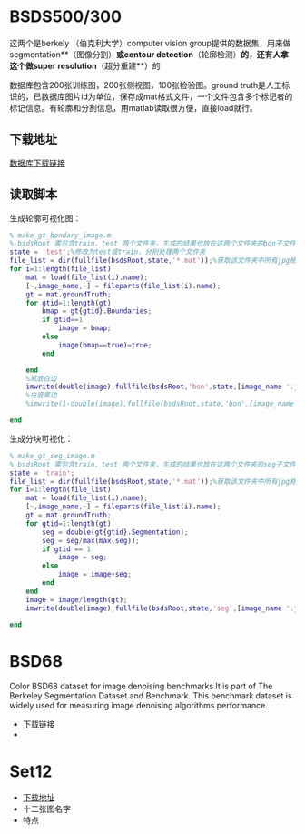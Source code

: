 # BSDS500/300 

这两个是berkely （伯克利大学）computer vision group提供的数据集，用来做segmentation**（图像分割）**或contour detection**（轮廓检测）**的，还有人拿这个做super resolution**（超分重建**）的

数据库包含200张训练图，200张侧视图，100张检验图。ground truth是人工标识的，已数据库图片id为单位，保存成mat格式文件，一个文件包含多个标记者的标记信息。有轮廓和分割信息，用matlab读取很方便，直接load就行。

## 下载地址

[数据库下载链接](<https://blog.csdn.net/u014722627/article/details/60140789>)

## 读取脚本

生成轮廓可视化图：

```matlab
% make_gt_bondary_image.m
% bsdsRoot 需包含train、test 两个文件夹，生成的结果也放在这两个文件夹的bon子文件夹里
state = 'test';%修改为test或train，分别处理两个文件夹 
file_list = dir(fullfile(bsdsRoot,state,'*.mat'));%获取该文件夹中所有jpg格式的图像
for i=1:length(file_list)
    mat = load(file_list(i).name);
    [~,image_name,~] = fileparts(file_list(i).name);
    gt = mat.groundTruth;
    for gtid=1:length(gt)
        bmap = gt{gtid}.Boundaries;
        if gtid==1
            image = bmap;
        else
            image(bmap==true)=true;
        end

    end
    %黑底白边
    imwrite(double(image),fullfile(bsdsRoot,'bon',state,[image_name '.jpg']));
    %白底黑边
    %imwrite(1-double(image),fullfile(bsdsRoot,state,'bon',[image_name '.jpg']));

end
```

生成分块可视化：

```matlab
% make_gt_seg_image.m
% bsdsRoot 需包含train、test 两个文件夹，生成的结果也放在这两个文件夹的seg子文件夹里
state = 'train';
file_list = dir(fullfile(bsdsRoot,state,'*.mat'));%获取该文件夹中所有jpg格式的图像
for i=1:length(file_list)
    mat = load(file_list(i).name);
    [~,image_name,~] = fileparts(file_list(i).name);
    gt = mat.groundTruth;
    for gtid=1:length(gt)
        seg = double(gt{gtid}.Segmentation);
        seg = seg/max(max(seg));
        if gtid == 1
            image = seg;
        else
            image = image+seg;
        end
    end
    image = image/length(gt);
    imwrite(double(image),fullfile(bsdsRoot,state,'seg',[image_name '.jpg']));

end
```

# BSD68

Color BSD68 dataset for image denoising benchmarks It is part of The Berkeley Segmentation Dataset and Benchmark. This benchmark dataset is widely used for measuring image denoising algorithms performance.

- [下载链接](https://github.com/clausmichele/CBSD68-dataset)
- 

# Set12

- [下载地址](https://github.com/visinf/n3net/tree/master/datasets)
- 十二张图名字
- 特点